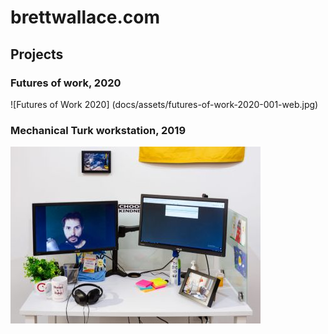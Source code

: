 # brettwallace.com

## Projects
### Futures of work, 2020
![Futures of Work 2020] (docs/assets/futures-of-work-2020-001-web.jpg)

### Mechanical Turk workstation, 2019
![Mechanical Turk workstation, 2019](docs/assets/mechanical-turk-workstation-2019-002-web.jpg)

